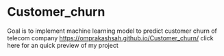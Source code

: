 # Customer_churn
Goal is to implement machine learning model to predict customer churn of telecom company
https://omprakashsah.github.io/Customer_churn/ click here for an quick preview of my project
